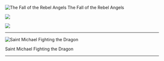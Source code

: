 ![The Fall of the Rebel Angels](https://upload.wikimedia.org/wikipedia/commons/thumb/9/9d/Pieter_Bruegel_the_Elder_-_The_Fall_of_the_Rebel_Angels_-_RMFAB_584_%28derivative_work%29.jpg/960px-Pieter_Bruegel_the_Elder_-_The_Fall_of_the_Rebel_Angels_-_RMFAB_584_%28derivative_work%29.jpg)
The Fall of the Rebel Angels

![](https://upload.wikimedia.org/wikipedia/commons/4/4e/Pieter_Bruegel_d._%C3%84._007.jpg)

![](https://upload.wikimedia.org/wikipedia/commons/1/1e/Pieter_Bruegel_the_Elder_-_Children%E2%80%99s_Games_-_Google_Art_Project.jpg)

----



![_Saint Michael Fighting the Dragon_](https://upload.wikimedia.org/wikipedia/commons/9/90/Houghton_Typ_Inc_2121A_-_D%C3%BCrer%2C_Apocalypse%2C_37.jpg)

Saint Michael Fighting the Dragon

---
